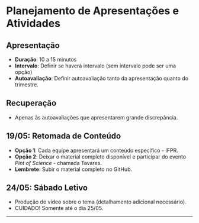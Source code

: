 # Planejamento de Apresentações e Atividades

## Apresentação
- **Duração**: 10 a 15 minutos
- **Intervalo**: Definir se haverá intervalo (sem intervalo pode ser uma opção)
- **Autoavaliação**: Definir autoavaliação tanto da apresentação quanto do trimestre.

## Recuperação
- Apenas às autoavaliações que apresentarem grande discrepância.

## 19/05: Retomada de Conteúdo
- **Opção 1**: Cada equipe apresentará um conteúdo específico - IFPR.
- **Opção 2**: Deixar o material completo disponível e participar do evento *Pint of Science* - chamada Tavares.
- **Lembrete**: Subir o material completo no GitHub.

## 24/05: Sábado Letivo
- Produção de vídeo sobre o tema (detalhamento adicional necessário).
- CUIDADO! Somente até o dia 25/05.

---

